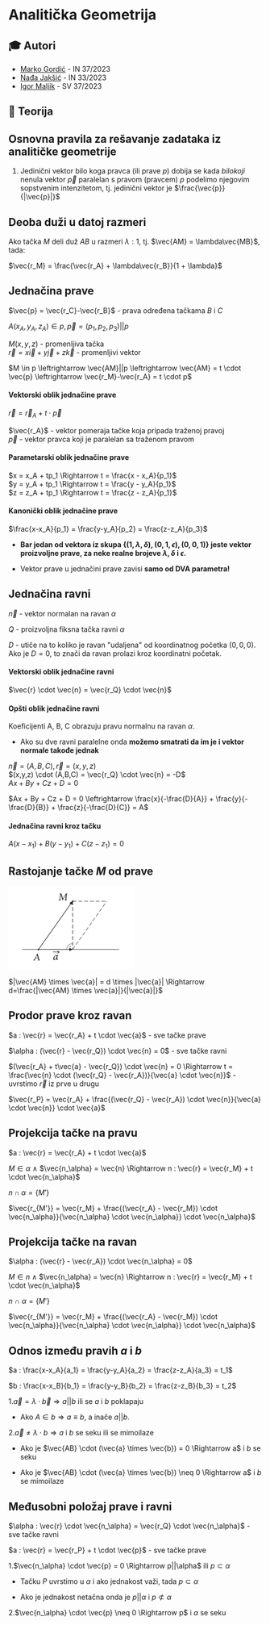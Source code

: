 # Analitička Geometrija

## 🎓 Autori

- [Marko Gordić](https://github.com/MarkoGordic) - IN 37/2023
- [Nađa Jakšić](https://github.com/nadjaaaj) - IN 33/2023
- [Igor Maljik](https://github.com/IgorMaljik) - SV 37/2023

## 📜 Teorija

## Osnovna pravila za rešavanje zadataka iz analitičke geometrije

1. Jedinični vektor bilo koga pravca (ili prave $p$) dobija se kada $bilo koji$ nenula vektor $\vec{p}$ paralelan s pravom (pravcem) $p$ podelimo njegovim sopstvenim intenzitetom, tj. jedinični vektor je $\frac{\vec{p}}{|\vec{p}|}$

## Deoba duži u datoj razmeri

Ako tačka $M$ deli duž $AB$ u razmeri $\lambda : 1$, tj. $\vec{AM} = \lambda\vec{MB}$, tada:

$\vec{r_M} = \frac{\vec{r_A} + \lambda\vec{r_B}}{1 + \lambda}$

## Jednačina prave

$\vec{p} = \vec{r_C}-\vec{r_B}$ - prava određena tačkama $B$ i $C$

$A(x_A, y_A, z_A) \in p, \vec{p} = (p_1,p_2,p_3)||p$  

$M(x,y,z)$ - promenljiva tačka  
$\vec{r} = x\vec{i} + y\vec{j} + z\vec{k}$ - promenljivi vektor  

$M \in p \leftrightarrow \vec{AM}||p \leftrightarrow \vec{AM} = t \cdot \vec{p} \leftrightarrow \vec{r_M}-\vec{r_A} = t \cdot p$

#### Vektorski oblik jednačine prave  
$\vec{r} = \vec{r}_A + t \cdot \vec{p}$  

$\vec{r_A}$ - vektor pomeraja tačke koja pripada traženoj pravoj  
$\vec{p}$ - vektor pravca koji je paralelan sa traženom pravom

#### Parametarski oblik jednačine prave  
$x = x_A + tp_1 \Rightarrow t = \frac{x - x_A}{p_1}$  
$y = y_A + tp_1 \Rightarrow t = \frac{y - y_A}{p_1}$  
$z = z_A + tp_1 \Rightarrow t = \frac{z - z_A}{p_1}$

#### Kanonički oblik jednačine prave
$\frac{x-x_A}{p_1} = \frac{y-y_A}{p_2} = \frac{z-z_A}{p_3}$

- **Bar jedan od vektora iz skupa $\{(1,\lambda,\delta),(0,1,\epsilon),(0,0,1)\}$ jeste vektor proizvoljne prave, za neke realne brojeve $\lambda, \delta$ i $\epsilon$.**

- Vektor prave u jednačini prave zavisi **samo od DVA parametra!**

## Jednačina ravni

$\vec{n}$ - vektor normalan na ravan $\alpha$

$Q$ - proizvoljna fiksna tačka ravni $\alpha$

$D$ - utiče na to koliko je ravan "udaljena" od koordinatnog početka $(0, 0, 0)$. Ako je $D = 0$, to znači da ravan prolazi kroz koordinatni početak.

#### Vektorski oblik jednačine ravni
$\vec{r} \cdot \vec{n} = \vec{r_Q} \cdot \vec{n}$

#### Opšti oblik jednačine ravni
Koeficijenti A, B, C obrazuju pravu normalnu na ravan $\alpha$.

- Ako su dve ravni paralelne onda **možemo smatrati da im je i vektor normale takođe jednak**

$\vec{n} = (A,B,C), \vec{r} = (x,y,z)$  
$(x,y,z) \cdot (A,B,C) = \vec{r_Q} \cdot \vec{n} = -D$  
$Ax + By + Cz + D = 0$

$Ax + By + Cz + D = 0 \leftrightarrow \frac{x}{-\frac{D}{A}} + \frac{y}{-\frac{D}{B}} + \frac{z}{-\frac{D}{C}} = A$

#### Jednačina ravni kroz tačku
$A(x - x_1) + B(y - y_1) + C(z - z_1) = 0$

## Rastojanje tačke $M$ od prave

<img src="./img/rastojanje_tacke_od_prave.png" style="width:250px">

$|\vec{AM} \times \vec{a}| = d \times |\vec{a}| \Rightarrow d=\frac{|\vec{AM} \times \vec{a}|}{|\vec{a}|}$

## Prodor prave kroz ravan

$a : \vec{r} = \vec{r_A} + t \cdot \vec{a}$ - sve tačke prave

$\alpha : (\vec{r} - \vec{r_Q}) \cdot \vec{n} = 0$ - sve tačke ravni

$(\vec{r_A} + t\vec{a} - \vec{r_Q}) \cdot \vec{n} = 0 \Rightarrow t = \frac{\vec{n} \cdot (\vec{r_Q} - \vec{r_A})}{\vec{a} \cdot \vec{n}}$ - uvrstimo $\vec{r}$ iz prve u drugu

$\vec{r_P} = \vec{r_A} + \frac{(\vec{r_Q} - \vec{r_A}) \cdot \vec{n}}{\vec{a} \cdot \vec{n}} \cdot \vec{a}$

## Projekcija tačke na pravu

$a : \vec{r} = \vec{r_A} + t \cdot \vec{a}$

$M \in \alpha$ $\wedge$ $\vec{n_\alpha} = \vec{n} \Rightarrow n : \vec{r} = \vec{r_M} + t \cdot \vec{n_\alpha}$

$n \cap \alpha = \{M'\}$

$\vec{r_{M'}} = \vec{r_M} + \frac{(\vec{r_A} - \vec{r_M}) \cdot \vec{n_\alpha}}{\vec{n_\alpha} \cdot \vec{n_\alpha}} \cdot \vec{n_\alpha}$

## Projekcija tačke na ravan

$\alpha : (\vec{r} - \vec{r_A}) \cdot \vec{n_\alpha} = 0$

$M \in n$ $\wedge$ $\vec{n_\alpha} = \vec{n} \Rightarrow n : \vec{r} = \vec{r_M} + t \cdot \vec{n_\alpha}$

$n$ $\cap$ $\alpha = \{M'\}$

$\vec{r_{M'}} = \vec{r_M} + \frac{(\vec{r_A} - \vec{r_M}) \cdot \vec{n_\alpha}}{\vec{n_\alpha} \cdot \vec{n_\alpha}} \cdot \vec{n_\alpha}$

## Odnos između pravih $a$ i $b$

$a : \frac{x-x_A}{a_1} = \frac{y-y_A}{a_2} = \frac{z-z_A}{a_3} = t_1$

$b : \frac{x-x_B}{b_1} = \frac{y-y_B}{b_2} = \frac{z-z_B}{b_3} = t_2$

1.$\vec{a} = \lambda \cdot \vec{b} \Rightarrow a||b$ ili se $a$ i $b$ poklapaju

- Ako $A \in b \Rightarrow a \equiv b$, a inače $a||b$.

2.$\vec{a} \neq \lambda \cdot b \Rightarrow a$ i $b$ se seku ili se mimoilaze

- Ako je $\vec{AB} \cdot (\vec{a} \times \vec{b}) = 0 \Rightarrow a$ i $b$ se seku

- Ako je $\vec{AB} \cdot (\vec{a} \times \vec{b}) \neq 0 \Rightarrow a$ i $b$ se mimoilaze

## Međusobni položaj prave i ravni

$\alpha : \vec{r} \cdot \vec{n_\alpha} = \vec{r_Q} \cdot \vec{n_\alpha}$ - sve tačke ravni

$a : \vec{r} = \vec{r_P} + t \cdot \vec{p}$ - sve tačke prave

1.$\vec{n_\alpha} \cdot \vec{p} = 0 \Rightarrow p||\alpha$ ili $p \subset \alpha$

- Tačku $P$ uvrstimo u $\alpha$ i ako jednakost važi, tada $p \subset \alpha$

- Ako je jednakost netačna onda je $p||\alpha$ i $p \not\subset \alpha$

2.$\vec{n_\alpha} \cdot \vec{p} \neq 0 \Rightarrow p$ i $\alpha$ se seku